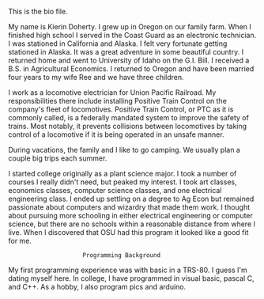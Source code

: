 This is the bio file.

My name is Kierin Doherty. I grew up in Oregon on our family farm. When I 
finished high school I served in the Coast Guard as an electronic technician. 
I was stationed in California and Alaska. I felt very fortunate getting 
stationed in Alaska. It was a great adventure in some beautiful country. I 
returned home and went to University of Idaho on the G.I. Bill. I received a 
B.S. in Agricultural Economics. I returned to Oregon and have been married 
four years to my wife Ree and we have three children.

I work as a locomotive electrician for Union Pacific Railroad. My 
responsibilities there include  installing Positive Train Control on the 
company's fleet of locomotives. Positive Train Control, or PTC as it is commonly
called, is a federally mandated system to improve the safety of trains. Most 
notably, it prevents collisions between locomotives by taking control of a 
locomotive if it is being operated in an unsafe manner.

During vacations, the family and I like to go camping. We usually plan a
couple big trips each summer.

I started college originally as a plant science major. I took a number of 
courses I really didn't need, but peaked my interest. I took art classes, 
economics classes, computer science classes, and one electrical engineering 
class. I ended up settling on a degree to Ag Econ but remained passionate about 
computers and wizardry that made them work. I thought about pursuing more 
schooling in either electrical engineering or computer science, but there 
are no schools within a reasonable distance from where I live. When I 
discovered that OSU had this program it looked like a good fit for me.

                         Programming Background
My first programming experience was with basic in a TRS-80. I guess I'm
dating myself here. In college, I have programmed in visual basic, pascal 
C, and C++.  As a hobby, I also program pics and arduino.
